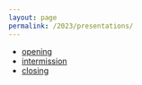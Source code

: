 ```yaml
---
layout: page
permalink: /2023/presentations/
---
```


- [opening](https://docs.google.com/presentation/d/1ckNYqMg-zMWGHucHgSV8ja1wEZYkrGGaK8Ms5sBsChA/edit?usp=sharing)
- [intermission](https://docs.google.com/presentation/d/e/2PACX-1vTCUXC59i8IwKTdiY2DoPdgARCEZXoqRq_7NJxq3HGu5bLfmq5dv0f80WjrNrc5e9EgQA55Qjo1kiOS/pub?start=true&loop=true&delayms=3000)
- [closing](https://docs.google.com/presentation/d/1Xcg7MKF5VLAUSTg_3ZQe01ByYbCTTYHRlA2w2yOapws/edit?usp=sharing)
